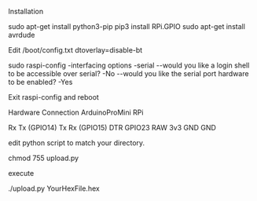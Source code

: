 Installation

sudo apt-get install python3-pip
pip3 install RPi.GPIO
sudo apt-get install avrdude


Edit /boot/config.txt
dtoverlay=disable-bt

sudo raspi-config
-interfacing options
-serial
--would you like a login shell to be accessible over serial?
-No
--would you like the serial port hardware to be enabled?
-Yes

Exit raspi-config and reboot

Hardware Connection
ArduinoProMini			RPi

Rx				Tx (GPIO14)
Tx				Rx (GPIO15)
DTR				GPIO23
RAW				3v3
GND				GND

edit python script to match your directory.

chmod 755 upload.py

execute 

./upload.py YourHexFile.hex
  
  
  





